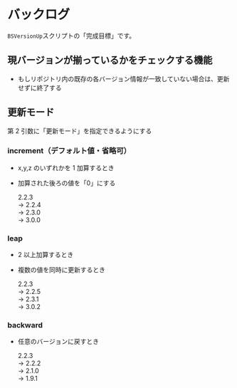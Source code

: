 # バックログ

`BSVersionUp`スクリプトの「完成目標」です。

## 現バージョンが揃っているかをチェックする機能

- もしリポジトリ内の既存の各バージョン情報が一致していない場合は、更新せずに終了する

## 更新モード

第 2 引数に「更新モード」を指定できるようにする

### increment（デフォルト値・省略可）

- x,y,z のいずれかを 1 加算するとき
- 加算された後ろの値を「0」にする

  2.2.3  
  → 2.2.4  
  → 2.3.0  
  → 3.0.0

### leap

- 2 以上加算するとき
- 複数の値を同時に更新するとき

  2.2.3  
  → 2.2.5  
  → 2.3.1  
  → 3.0.2

### backward

- 任意のバージョンに戻すとき

  2.2.3  
  → 2.2.2  
  → 2.1.0  
  → 1.9.1
